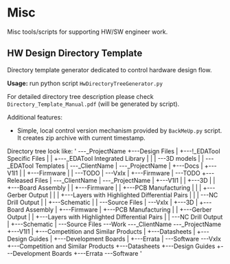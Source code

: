# Misc
Misc tools/scripts for supporting HW/SW engineer work.

## HW Design Directory Template
Directory template generator dedicated to control hardware design flow.

**Usage:** run python script `HwDirectoryTreeGenerator.py` 

For detailed directory tree description please check `Directory_Template_Manual.pdf` (will be generated by script).

Additional features:
* Simple, local control version mechanism provided by `BackMeUp.py` script. It creates zip archive with current timestamp.

Directory tree look like:
'
\---_ProjectName
    +---Design Files
    |   +---!_EDATool Specific Files
    |   |   +---_EDATool Integrated Library
    |   |   |   \---3D models
    |   |   \---_EDATool Templates
    |   \---_ClientName
    |       \---_ProjectName
    |           +---Docs
    |           +---V1I1
    |           |   +---Firmware
    |           |   \---TODO
    |           \---VxIx
    |               +---Firmware
    |               \---TODO
    +---Released Files
    |   \---_ClientName
    |       \---_ProjectName
    |           +---V1I1
    |           |   +---3D
    |           |   +---Board Assembly
    |           |   +---Firmware
    |           |   +---PCB Manufacturing
    |           |   |   +---Gerber Output
    |           |   |   +---Layers with Highlighted Differential Pairs
    |           |   |   \---NC Drill Output
    |           |   +---Schematic
    |           |   \---Source Files
    |           \---VxIx
    |               +---3D
    |               +---Board Assembly
    |               +---Firmware
    |               +---PCB Manufacturing
    |               |   +---Gerber Output
    |               |   +---Layers with Highlighted Differential Pairs
    |               |   \---NC Drill Output
    |               +---Schematic
    |               \---Source Files
    \---Work
        \---_ClientName
            \---_ProjectName
                +---V1I1
                |   +---Competition and Similar Products
                |   +---Datasheets
                |   +---Design Guides
                |   +---Development Boards
                |   +---Errata
                |   \---Software
                \---VxIx
                    +---Competition and Similar Products
                    +---Datasheets
                    +---Design Guides
                    +---Development Boards
                    +---Errata
                    \---Software
'

